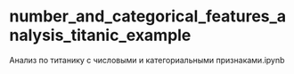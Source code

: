 # number_and_categorical_features_analysis_titanic_example
Анализ по титанику с числовыми и категориальными признаками.ipynb
